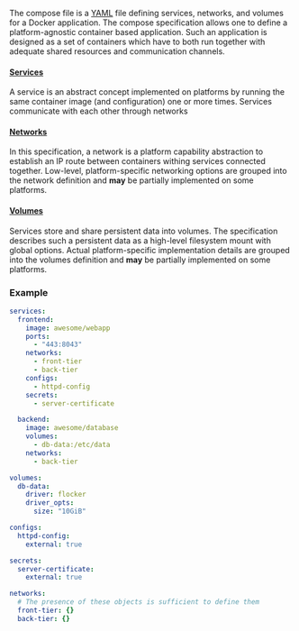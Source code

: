 The compose file is a [YAML](https://yaml.org) file defining services, networks, and volumes for a Docker application.
The compose specification allows one to define a platform-agnostic container based application. Such an application is designed as a set of containers which have to both run together with adequate shared resources and communication channels.

#### [Services](https://docs.docker.com/compose/compose-file/#services-top-level-element)
A service is an abstract concept implemented on platforms by running the same container image (and configuration) one or more times. Services communicate with each other through networks

#### [Networks](https://docs.docker.com/compose/compose-file/#networks-top-level-element)
In this specification, a network is a platform capability abstraction to establish an IP route between containers withing services connected together. Low-level, platform-specific networking options are grouped into the network definition and **may** be partially implemented on some platforms.

#### [Volumes](https://docs.docker.com/compose/compose-file/#volumes-top-level-element)
Services store and share persistent data into volumes. The specification describes such a persistent data as a high-level filesystem mount with global options. Actual platform-specific implementation details are grouped into the volumes definition and **may** be partially implemented on some platforms.

### Example
```yaml
services:
  frontend:
    image: awesome/webapp
    ports:
      - "443:8043"
    networks:
      - front-tier
      - back-tier
    configs:
      - httpd-config
    secrets:
      - server-certificate

  backend:
    image: awesome/database
    volumes:
      - db-data:/etc/data
    networks:
      - back-tier

volumes:
  db-data:
    driver: flocker
    driver_opts:
      size: "10GiB"

configs:
  httpd-config:
    external: true

secrets:
  server-certificate:
    external: true

networks:
  # The presence of these objects is sufficient to define them
  front-tier: {}
  back-tier: {}
```
